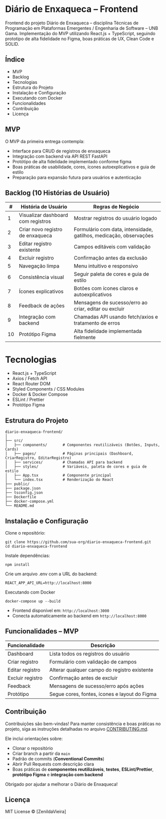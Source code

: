 # Diário de Enxaqueca – Frontend

Frontend do projeto Diário de Enxaqueca – disciplina Técnicas de Programação em Plataformas Emergentes / Engenharia de Software – UNB Gama.
Implementação do MVP utilizando React.js + TypeScript, seguindo prototipo de alta fidelidade no Figma, boas práticas de UX, Clean Code e SOLID.

## Índice

* MVP
* Backlog
* Tecnologias
* Estrutura do Projeto
* Instalação e Configuração
* Executando com Docker
* Funcionalidades
* Contribuição
* Licença

## MVP

O MVP da primeira entrega contempla:

* Interface para CRUD de registros de enxaqueca
* Integração com backend via API REST FastAPI
* Protótipo de alta fidelidade implementado conforme figma
* Boas práticas de usabilidade, cores, ícones autoexplicativos e guia de estilo
* Preparação para expansão futura para usuários e autenticação

## Backlog (10 Histórias de Usuário)

| #  | História de Usuário                | Regras de Negócio                                                  |
| -- | ---------------------------------- | ------------------------------------------------------------------ |
| 1  | Visualizar dashboard com registros | Mostrar registros do usuário logado                                |
| 2  | Criar novo registro de enxaqueca   | Formulário com data, intensidade, gatilhos, medicação, observações |
| 3  | Editar registro existente          | Campos editáveis com validação                                     |
| 4  | Excluir registro                   | Confirmação antes da exclusão                                      |
| 5  | Navegação limpa                    | Menu intuitivo e responsivo                                        |
| 6  | Consistência visual                | Seguir paleta de cores e guia de estilo                            |
| 7  | Ícones explicativos                | Botões com ícones claros e autoexplicativos                        |
| 8  | Feedback de ações                  | Mensagens de sucesso/erro ao criar, editar ou excluir              |
| 9  | Integração com backend             | Chamadas API usando fetch/axios e tratamento de erros              |
| 10 | Protótipo Figma                    | Alta fidelidade implementada fielmente                             |


# Tecnologias

* React.js + TypeScript
* Axios / Fetch API
* React Router DOM
* Styled Components / CSS Modules
* Docker & Docker Compose
* ESLint / Prettier
* Protótipo Figma

## Estrutura do Projeto
```code
diario-enxaqueca-frontend/
│
├── src/
│   ├── components/       # Componentes reutilizáveis (Botões, Inputs, Cards)
│   ├── pages/            # Páginas principais (Dashboard, CriarRegistro, EditarRegistro)
│   ├── services/         # Chamadas API para backend
│   ├── styles/           # Variáveis, paleta de cores e guia de estilo
│   ├── App.tsx           # Componente principal
│   └── index.tsx         # Renderização do React
├── public/
├── package.json
├── tsconfig.json
├── Dockerfile
├── docker-compose.yml
└── README.md
```

## Instalação e Configuração

Clone o repositório:
```code
git clone https://github.com/sua-org/diario-enxaqueca-frontend.git
cd diario-enxaqueca-frontend
```

Instale dependências:
```code
npm install
```

Crie um arquivo .env com a URL do backend:
```code
REACT_APP_API_URL=http://localhost:8000
```

Executando com Docker
```code
docker-compose up --build
```

* Frontend disponível em: `http://localhost:3000`
* Conecta automaticamente ao backend em `http://localhost:8000`

## Funcionalidades – MVP
| Funcionalidade   | Descrição                                     |
| ---------------- | --------------------------------------------- |
| Dashboard        | Lista todos os registros do usuário           |
| Criar registro   | Formulário com validação de campos            |
| Editar registro  | Alterar qualquer campo do registro existente  |
| Excluir registro | Confirmação antes de excluir                  |
| Feedback         | Mensagens de sucesso/erro após ações          |
| Protótipo        | Segue cores, fontes, ícones e layout do Figma |


## Contribuição

Contribuições são bem-vindas! Para manter consistência e boas práticas no projeto, siga as instruções detalhadas no arquivo [CONTRIBUTING.md](CONTRIBUTING.md).

Ele inclui orientações sobre:
* Clonar o repositório
* Criar branch a partir da `main`
* Padrão de commits (**Conventional Commits**)
* Abrir Pull Requests com descrição clara
* Boas práticas de **componentes reutilizáveis**, **testes**, **ESLint/Prettier**, **protótipo Figma** e **integração com backend**

Obrigado por ajudar a melhorar o Diário de Enxaqueca!

## Licença

MIT License © [ZenildaVieira]